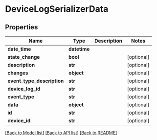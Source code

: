 # DeviceLogSerializerData

## Properties
Name | Type | Description | Notes
------------ | ------------- | ------------- | -------------
**date_time** | **datetime** |  | 
**state_change** | **bool** |  | [optional] 
**description** | **str** |  | [optional] 
**changes** | **object** |  | [optional] 
**event_type_description** | **str** |  | [optional] 
**device_log_id** | **str** |  | [optional] 
**event_type** | **str** |  | [optional] 
**data** | **object** |  | [optional] 
**id** | **str** |  | [optional] 
**device_id** | **str** |  | [optional] 

[[Back to Model list]](../README.md#documentation-for-models) [[Back to API list]](../README.md#documentation-for-api-endpoints) [[Back to README]](../README.md)


